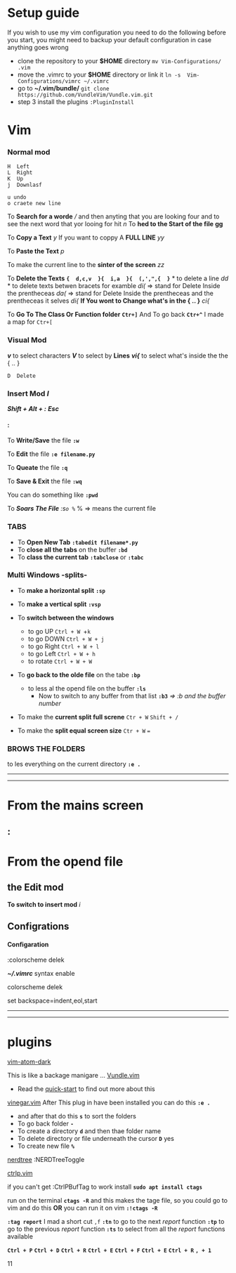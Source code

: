 # Setup guide
If you wish to use my vim configuration you need to do the following
before you start, you might need to backup your default configuration in case anything goes wrong
 + clone the repository to your **$HOME** directory
    `mv Vim-Configurations/ .vim`
 + move the .vimrc to your **$HOME** directory or link it
    `ln -s  Vim-Configurations/vimrc ~/.vimrc`
 + go to **~/.vim/bundle/**
    `git clone https://github.com/VundleVim/Vundle.vim.git`
 + step 3 install the plugins
    `:PluginInstall`


# Vim

### Normal mod

```
H  Left
L  Right
K  Up
j  Downlasf

u undo
o craete new line 
```

To **Search for a worde**
    */* and then anyting that you are looking four
    and to see the next word that yor looing for hit 
    *n*
To **hed to the Start of the file**
    **gg**

To **Copy a Text**
    *y*
    If you want to coppy A **FULL LINE**
    *yy*

To **Paste the Text**
    *p*

To make the current line to the **sinter of the screen**
    *zz*

To **Delete the Texts**
    **`{  d,c,v  }{  i,a  }{  (,',",{  }`**
    * to delete a line
        *dd*
    * to delete texts betwen bracets for examble
        *di(*   => stand for Delete Inside the prentheceas
        *da(*   => stand for Delete Inside the prentheceas and the prentheceas it selves
        *di{*
    **If You wont to Change what's in the { .. }**
        *ci{*

To **Go To The Class Or Function folder**
    **`Ctr+]`**
    And To go back
    **`Ctr+^`** I made a map for `Ctr+[` 

### Visual Mod

***v*** to select characters
***V*** to select by **Lines**
***vi{*** to select what's inside the the { .. }
```
D  Delete
```

### Insert Mod      ***I***


***Shift + Alt + :***
***Esc***







####  :

To **Write/Save** the file
**`:w`**

To **Edit** the file
**`:e filename.py`**

To **Queate** the file
**`:q`**

To **Save & Exit** the file
**`:wq`**

You can do something like 
**`:pwd`**

To ***Soars The File***
*:*s`o %`**  % => means the current file



### TABS

 *  To **Open New Tab**
    **`:tabedit filename*.py`**
 *  To **close all the tabs** on the buffer
    **`:bd`**
 *  To **class the current tab**
    **`:tabclose`** or **`:tabc`**



### Multi Windows -splits-

 *  To **make a horizontal split**
    **`:sp`**
 *  To **make a vertical split**
    **`:vsp`**


 *  To **switch between the windows**
     +  to go UP  `Ctrl + W `+`k`
     +  to go DOWN  `Ctrl + W + j`
     +  to go Right  `Ctrl + W + l`
     +  to go Left  `Ctrl + W + h`
     +  to rotate  `Ctrl + W + W`

 * To **go back to the olde file** on the tabe
     **`:bp`**

    *   to less al the opend file on the buffer
        **`:ls`**
        + Now to switch to any buffer from that list
            **`:b3`** *=> :b and the buffer number*

 *  To make the **current split full screne**
     `Ctr + W` `Shift + /`

 *  To make the **split equal screen size**
     `Ctr + W` `=`



### BROWS THE FOLDERS

to les everything on the current directory
    **`:e .`**



*******************************************************************************************
*******************************************************************************************

#                               From the mains screen

##  :


#                               From the opend file

## the Edit mod

**To switch to insert mod**
*i*

## Configrations



#### Configaration 
:colorscheme delek

***~/.vimrc***
syntax enable
 

colorscheme delek

set backspace=indent,eol,start


****
****
# plugins

[vim-atom-dark](https://github.com/gosukiwi/vim-atom-dark)


This is like a backage manigare ...
[Vundle.vim](https://github.com/VundleVim/Vundle.vim)
 *  Read the [quick-start](https://github.com/VundleVim/Vundle.vim#quick-start) to find out more about this


[vinegar.vim](https://github.com/tpope/vim-vinegar)
After This plug in have been installed you can do this
**`:e .`**


 *  and after that do this
    **`s`** to sort the folders  
 *  To go back folder 
    **`-`**
 *  To create a directory 
    **`d`** and then thae folder name
 *  To delete directory or file underneath the cursor
    **`D`** yes
 *  To create new file 
   **`%`** 

 
[nerdtree](https://github.com/scrooloose/nerdtree)
:NERDTreeToggle

[ctrlp.vim](https://github.com/ctrlpvim/ctrlp.vim)

if you can't get :CtrlPBufTag to work install **`sudo apt install ctags`**

run on the terminal **`ctags -R`** and this makes the tage file, so you could go to vim and do this
**OR** you can run it on vim **`:!ctags -R`**

**`:tag report`** I mad a short cut `,f`
**`:tn`** to go to the next *report* function
**`:tp`** to go to the previous *report* function
**`:ts`** to select from all the *report* functions available





**`Ctrl + P`**
    **`Ctrl + D`**
    **`Ctrl + R`**
    **`Ctrl + E`**
    **`Ctrl + F`**
**`Ctrl + E`**
**`Ctrl + R`**
**`, + 1`**





 11